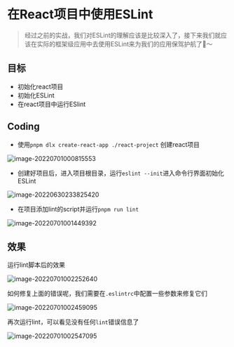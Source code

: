 # 在React项目中使用ESLint

> 经过之前的实战，我们对ESLint的理解应该是比较深入了，接下来我们就应该在实际的框架级应用中去使用ESLint来为我们的应用保驾护航了🚢～

## 目标

- 初始化react项目
- 初始化ESLint
- 在react项目中运行ESlint

## Coding

- 使用`pnpm dlx create-react-app ./react-project` 创建react项目

![image-20220701000815553](https://tva1.sinaimg.cn/large/e6c9d24egy1h3qpybcyh7j213a0hy0uf.jpg)

- 创建好项目后，进入项目根目录，运行`eslint --init`进入命令行界面初始化ESLint

![image-20220630233825420](https://tva1.sinaimg.cn/large/e6c9d24egy1h3qp3bcfltj20xg0dqacz.jpg)

- 在项目添加lint的script并运行`pnpm run lint`

![image-20220701001449392](https://tva1.sinaimg.cn/large/e6c9d24egy1h3qq55bwksj20ru0jkgo9.jpg)

## 效果

运行lint脚本后的效果

![image-20220701002252640](https://tva1.sinaimg.cn/large/e6c9d24egy1h3qqditw9mj215i0q6grq.jpg)

如何修复上面的错误呢，我们需要在`.eslintrc`中配置一些参数来修复它们

![image-20220701002459095](https://tva1.sinaimg.cn/large/e6c9d24egy1h3qqfpwa6dj20yn0u0785.jpg)

再次运行lint，可以看见没有任何`lint`错误信息了

![image-20220701002547095](https://tva1.sinaimg.cn/large/e6c9d24egy1h3qqgjpavuj21660by74y.jpg)